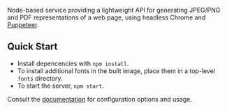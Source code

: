 Node-based service providing a lightweight API for generating JPEG/PNG and PDF representations of a web page, using headless Chrome and [Puppeteer](https://pptr.dev/).

## Quick Start

 * Install depencencies with `npm install`.
 * To install additional fonts in the built image, place them in a top-level `fonts` directory.
 * To start the server, `npm start`.

Consult the [documentation](https://persado.github.io/dreamcatcher/docs/features) for configuration options and usage.
